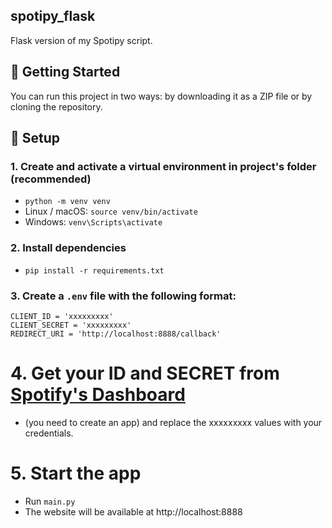 ## spotipy_flask
Flask version of my Spotipy script.

## 🚀 Getting Started

You can run this project in two ways: by downloading it as a ZIP file or by cloning the repository.

## 🔧 Setup

### 1. Create and activate a virtual environment in project's folder (recommended)
- `python -m venv venv` 
- Linux / macOS: `source venv/bin/activate`
- Windows: `venv\Scripts\activate`

### 2. Install dependencies
- `pip install -r requirements.txt`

### 3. Create a `.env` file with the following format:
```
CLIENT_ID = 'xxxxxxxxx'
CLIENT_SECRET = 'xxxxxxxxx'
REDIRECT_URI = 'http://localhost:8888/callback'
```
# 4. Get your ID and SECRET from [Spotify's Dashboard](https://developer.spotify.com/dashboard)
- (you need to create an app) and replace the xxxxxxxxx values with your credentials.
# 5. Start the app
- Run `main.py`
- The website will be available at http://localhost:8888

